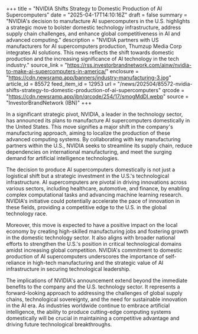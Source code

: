 +++
title = "NVIDIA Shifts Strategy to Domestic Production of AI Supercomputers"
date = "2025-04-17T14:10:16Z"
draft = false
summary = "NVIDIA's decision to manufacture AI supercomputers in the U.S. highlights a strategic move to bolster domestic technology infrastructure, address supply chain challenges, and enhance global competitiveness in AI and advanced computing."
description = "NVIDIA partners with US manufacturers for AI supercomputers production, Thumzup Media Corp integrates AI solutions. This news reflects the shift towards domestic production and the increasing significance of AI technology in the tech industry."
source_link = "https://rss.investorbrandnetwork.com/ainw/nvidia-to-make-ai-supercomputers-in-america/"
enclosure = "https://cdn.newsramp.app/banners/industry-manufacturing-3.jpg"
article_id = 85572
feed_item_id = 12953
url = "/news/202504/85572-nvidia-shifts-strategy-to-domestic-production-of-ai-supercomputers"
qrcode = "https://cdn.newsramp.app/ibn/qrcode/254/17/smogMdDI.webp"
source = "InvestorBrandNetwork (IBN)"
+++

<p>In a significant strategic pivot, NVIDIA, a leader in the technology sector, has announced its plans to manufacture AI supercomputers domestically in the United States. This move signifies a major shift in the company's manufacturing approach, aiming to localize the production of these advanced computing systems. By collaborating with key manufacturing partners within the U.S., NVIDIA seeks to streamline its supply chain, reduce dependencies on international manufacturing, and meet the surging demand for artificial intelligence technologies.</p><p>The decision to produce AI supercomputers domestically is not just a logistical shift but a strategic investment in the U.S.'s technological infrastructure. AI supercomputers are pivotal in driving innovations across various sectors, including healthcare, automotive, and finance, by enabling complex computational tasks and advancing machine learning research. NVIDIA's initiative could potentially accelerate the pace of innovation in these fields, providing a competitive edge to the U.S. in the global technology race.</p><p>Moreover, this move is expected to have a positive impact on the local economy by creating high-skilled manufacturing jobs and fostering growth in the domestic technology sector. It also aligns with broader national efforts to strengthen the U.S.'s position in critical technological domains amidst increasing global competition. NVIDIA's commitment to domestic production of AI supercomputers underscores the importance of self-reliance in high-tech manufacturing and the strategic value of AI infrastructure in securing technological leadership.</p><p>The implications of NVIDIA's announcement extend beyond the immediate benefits to the company and the U.S. technology sector. It represents a forward-looking approach to addressing the challenges of global supply chains, technological sovereignty, and the need for sustainable innovation in the AI era. As industries worldwide continue to embrace artificial intelligence, the ability to produce cutting-edge computing systems domestically will be crucial in maintaining a competitive advantage and driving future technological breakthroughs.</p>